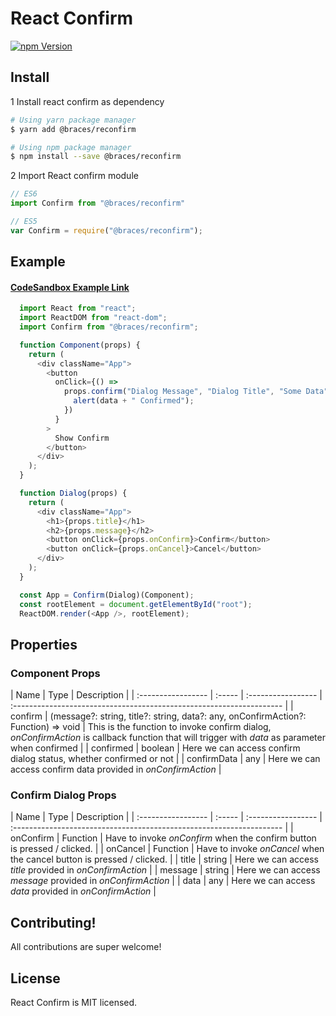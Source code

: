 # React Confirm
<!-- [![Build Status](https://travis-ci.org/codebraces/reconfirm.svg?branch=master)](https://travis-ci.org/codebraces/reconfirm) -->
[![npm Version](https://img.shields.io/npm/v/@braces/reconfirm.svg)](https://www.npmjs.com/package/@braces/reconfirm)


## Install
1 Install react confirm as dependency
  ```bash
  # Using yarn package manager
  $ yarn add @braces/reconfirm

  # Using npm package manager
  $ npm install --save @braces/reconfirm
  ```
2 Import React confirm module
  ```javascript
  // ES6
  import Confirm from "@braces/reconfirm"

  // ES5
  var Confirm = require("@braces/reconfirm");
  ```
## Example

#### [CodeSandbox Example Link](https://codesandbox.io/s/r46rpnw49m)
```javascript
  import React from "react";
  import ReactDOM from "react-dom";
  import Confirm from "@braces/reconfirm";

  function Component(props) {
    return (
      <div className="App">
        <button
          onClick={() =>
            props.confirm("Dialog Message", "Dialog Title", "Some Data", data => {
              alert(data + " Confirmed");
            })
          }
        >
          Show Confirm
        </button>
      </div>
    );
  }

  function Dialog(props) {
    return (
      <div className="App">
        <h1>{props.title}</h1>
        <h2>{props.message}</h2>
        <button onClick={props.onConfirm}>Confirm</button>
        <button onClick={props.onCancel}>Cancel</button>
      </div>
    );
  }

  const App = Confirm(Dialog)(Component);
  const rootElement = document.getElementById("root");
  ReactDOM.render(<App />, rootElement);
```

## Properties
### Component Props
| Name               | Type   | Description                                                          |
| :----------------- | :----- | :----------------- | :------------------------------------------------------------------- |
| confirm | (message?: string, title?: string, data?: any, onConfirmAction?: Function) => void | This is the function to invoke confirm dialog, *onConfirmAction* is callback function that will trigger with *data* as parameter when confirmed |
| confirmed | boolean | Here we can access confirm dialog status, whether confirmed or not |
| confirmData | any | Here we can access confirm data provided in *onConfirmAction* |

### Confirm Dialog Props
| Name               | Type   | Description                                                          |
| :----------------- | :----- | :----------------- | :------------------------------------------------------------------- |
| onConfirm | Function | Have to invoke *onConfirm* when the confirm button is pressed / clicked. |
| onCancel | Function | Have to invoke *onCancel* when the cancel button is pressed / clicked. |
| title | string | Here we can access *title* provided in *onConfirmAction* |
| message | string | Here we can access *message* provided in *onConfirmAction* |
| data | any | Here we can access *data* provided in *onConfirmAction* |


## Contributing!
All contributions are super welcome!


## License

React Confirm is MIT licensed.